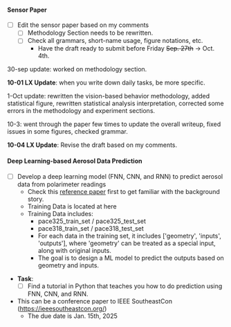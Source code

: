#### Sensor Paper
* [ ] Edit the sensor paper based on my comments
  * [ ] Methodology Section needs to be rewritten. 
  * [ ] Check all grammars, short-name usage, figure notations, etc. 
    * Have the draft ready to submit before Friday ~~Sep. 27th~~ -> Oct. 4th. 

30-sep update: worked on methodology section.

**10-01 LX Update**: when you write down daily tasks, be more specific. 

1-Oct update: rewritten the vision-based behavior methodology, added statistical figure, rewritten statistical analysis interpretation, corrected some errors in the methodology and experiment sections.

10-3: went through the paper few times to update the overall writeup, fixed issues in some figures, checked grammar.

**10-04 LX Update**: Revise the draft based on my comments. 


#### Deep Learning-based Aerosol Data Prediction
* [ ] Develop a deep learning model (FNN, CNN, and RNN) to predict aerosol data from polarimeter readings
  * Check this [reference paper](./../../../Reference/pacc-mapp_algorithm.pdf) first to get familiar with the background story. 
  * Training Data is located at here
  * Training Data includes:
    * pace325_train_set / pace325_test_set
    * pace318_train_set / pace318_test_set
    * For each data in the training set, it includes \['geometry', 'inputs', 'outputs'\], where 'geometry' can be treated as a special input, along with original inputs. 
    * The goal is to design a ML model to predict the outputs based on geometry and inputs. 


* **Task**:
  * [ ] Find a tutorial in Python that teaches you how to do prediction using FNN, CNN, and RNN. 

* This can be a conference paper to IEEE SoutheastCon (https://ieeesoutheastcon.org/)
  * The due date is Jan. 15th, 2025
